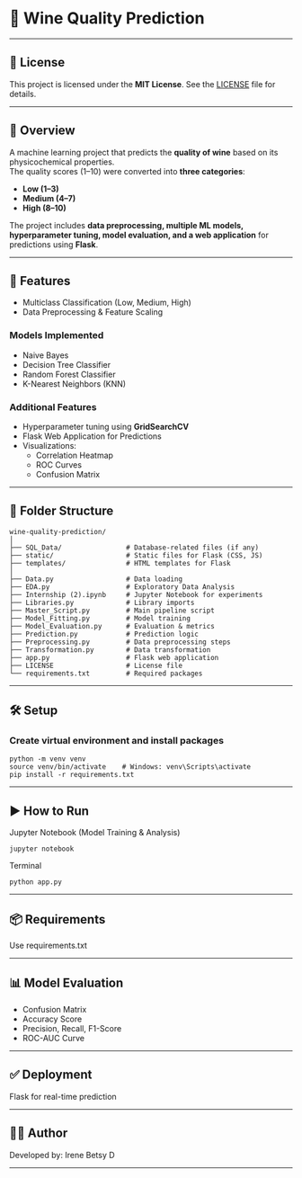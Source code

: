 # 🍷 Wine Quality Prediction  

---

## 📜 License  
This project is licensed under the **MIT License**. See the [LICENSE](./LICENSE) file for details.  

---

## 📖 Overview  
A machine learning project that predicts the **quality of wine** based on its physicochemical properties.  
The quality scores (1–10) were converted into **three categories**:  

- **Low (1–3)**  
- **Medium (4–7)**  
- **High (8–10)**  

The project includes **data preprocessing, multiple ML models, hyperparameter tuning, model evaluation, and a web application** for predictions using **Flask**.  

---

## 🎯 Features  

- Multiclass Classification (Low, Medium, High)  
- Data Preprocessing & Feature Scaling  

### Models Implemented  
- Naive Bayes  
- Decision Tree Classifier  
- Random Forest Classifier  
- K-Nearest Neighbors (KNN)  

### Additional Features  
- Hyperparameter tuning using **GridSearchCV**  
- Flask Web Application for Predictions  
- Visualizations:  
  - Correlation Heatmap  
  - ROC Curves  
  - Confusion Matrix  

---

## 📁 Folder Structure  
```
wine-quality-prediction/
│
├── SQL_Data/                # Database-related files (if any)
├── static/                  # Static files for Flask (CSS, JS)
├── templates/               # HTML templates for Flask
│
├── Data.py                  # Data loading
├── EDA.py                   # Exploratory Data Analysis
├── Internship (2).ipynb     # Jupyter Notebook for experiments
├── Libraries.py             # Library imports
├── Master_Script.py         # Main pipeline script
├── Model_Fitting.py         # Model training
├── Model_Evaluation.py      # Evaluation & metrics
├── Prediction.py            # Prediction logic
├── Preprocessing.py         # Data preprocessing steps
├── Transformation.py        # Data transformation
├── app.py                   # Flask web application
├── LICENSE                  # License file
└── requirements.txt         # Required packages
```

---

## 🛠️ Setup 
### Create virtual environment and install packages  

```
python -m venv venv
source venv/bin/activate    # Windows: venv\Scripts\activate
pip install -r requirements.txt
```

---

## ▶️ How to Run
Jupyter Notebook (Model Training & Analysis)
```
jupyter notebook
```

Terminal
```
python app.py
```

---

## 📦 Requirements
Use requirements.txt

---

## 📊 Model Evaluation
- Confusion Matrix
- Accuracy Score
- Precision, Recall, F1-Score
- ROC-AUC Curve

---

## ✅ Deployment
Flask for real-time prediction

---

## 🧑‍💻 Author
Developed by: Irene Betsy D

---
